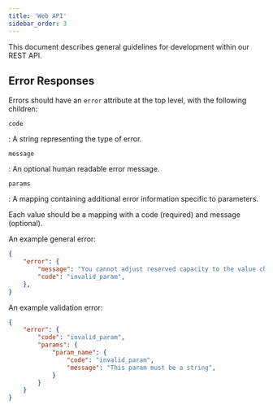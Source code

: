 ```yaml
---
title: 'Web API'
sidebar_order: 3
---
```


This document describes general guidelines for development within our REST API.

## Error Responses

Errors should have an `error` attribute at the top level, with the following children:

`code`

: A string representing the type of error.

`message`

: An optional human readable error message.

`params`

: A mapping containing additional error information specific to parameters.

  Each value should be a mapping with a code (required) and message (optional).

An example general error:

```json
{
    "error": {
        "message": "You cannot adjust reserved capacity to the value chosen.",
        "code": "invalid_param",
    },
}
```

An example validation error:

```json
{
    "error": {
        "code": "invalid_param",
        "params": {
            "param_name": {
                "code": "invalid_param",
                "message": "This param must be a string",
            }
        }
    }
}
```
